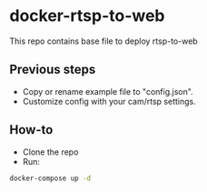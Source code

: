 # docker-rtsp-to-web
This repo contains base file to deploy rtsp-to-web
## Previous steps

- Copy or rename example file to "config.json".
- Customize config with your cam/rtsp settings.

## How-to

- Clone the repo
- Run:

```sh
docker-compose up -d
```
